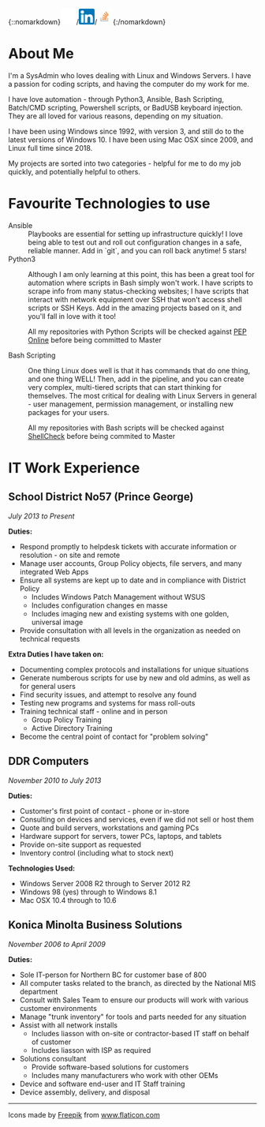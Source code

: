 {::nomarkdown}<a href="https://github.com/lukebarone/"><img src="static/images/github.png" alt="GitHub account for Luke Barone" /></a>/<a href="https://www.linkedin.com/in/lukebarone"><img src="static/images/linkedin.png" width=32 height=32 alt="LinkedIn for Luke Barone"/></a>/<a href="https://stackexchange.com/users/20957/canadian-luke"><img src="static/images/so-icon.png" alt="Stack Exchange account" width=32 height=32 /></a>{:/nomarkdown}

About Me
===

I'm a SysAdmin who loves dealing with Linux and Windows Servers. I have a passion for coding scripts, and having the computer do my work for me.

I have love automation - through Python3, Ansible, Bash Scripting, Batch/CMD scripting, Powershell scripts, or BadUSB keyboard injection. They are all loved for various reasons, depending on my situation.

I have been using Windows since 1992, with version 3, and still do to the latest versions of Windows 10. I have been using Mac OSX since 2009, and Linux full time since 2018.

My projects are sorted into two categories - helpful for me to do my job quickly, and potentially helpful to others.

Favourite Technologies to use
===
<dl>
    <dt>Ansible</dt>
    <dd>Playbooks are essential for setting up infrastructure quickly! I love being able to test out and roll out configuration changes in a safe, reliable manner. Add in `git`, and you can roll back anytime! 5 stars!</dd>
    <dt>Python3</dt>
    <dd><p>Although I am only learning at this point, this has been a great tool for automation where scripts in Bash simply won't work. I have scripts to scrape info from many status-checking websites; I have scripts that interact with network equipment over SSH that won't access shell scripts or SSH Keys. Add in the amazing projects based on it, and you'll fall in love with it too!</p><p>All my repositories with Python Scripts will be checked against <a href="http://pep8online.com/">PEP Online</a> before being committed to Master</p></dd>
    <dt>Bash Scripting</dt>
    <dd><p>One thing Linux does well is that it has commands that do one thing, and one thing WELL! Then, add in the pipeline, and you can create very complex, multi-tiered scripts that can start thinking for themselves. The most critical for dealing with Linux Servers in general - user management, permission management, or installing new packages for your users.</p><p>All my repositories with Bash scripts will be checked against <a href="https://www.shellcheck.net/">ShellCheck</a> before being commited to Master</p></dd>
</dl>

IT Work Experience
===

School District No57 (Prince George)
---

*July 2013 to Present*

**Duties:**
- Respond promptly to helpdesk tickets with accurate information or resolution - on site and remote
- Manage user accounts, Group Policy objects, file servers, and many integrated Web Apps
- Ensure all systems are kept up to date and in compliance with District Policy
  - Includes Windows Patch Management without WSUS
  - Includes configuration changes en masse
  - Includes imaging new and existing systems with one golden, universal image
- Provide consultation with all levels in the organization as needed on technical requests

**Extra Duties I have taken on:**
- Documenting complex protocols and installations for unique situations
- Generate numberous scripts for use by new and old admins, as well as for general users
- Find security issues, and attempt to resolve any found
- Testing new programs and systems for mass roll-outs
- Training technical staff - online and in person
  - Group Policy Training
  - Active Directory Training
- Become the central point of contact for "problem solving"

DDR Computers
---

*November 2010 to July 2013*

**Duties:**
- Customer's first point of contact - phone or in-store
- Consulting on devices and services, even if we did not sell or host them
- Quote and build servers, workstations and gaming PCs
- Hardware support for servers, tower PCs, laptops, and tablets
- Provide on-site support as requested
- Inventory control (including what to stock next)

**Technologies Used:**
- Windows Server 2008 R2 through to Server 2012 R2
- Windows 98 (yes) through to Windows 8.1
- Mac OSX 10.4 through to 10.6

Konica Minolta Business Solutions
---

*November 2006 to April 2009*

**Duties:**
- Sole IT-person for Northern BC for customer base of 800
- All computer tasks related to the branch, as directed by the National MIS department
- Consult with Sales Team to ensure our products will work with various customer environments
- Manage "trunk inventory" for tools and parts needed for any situation
- Assist with all network installs
  - Includes liasson with on-site or contractor-based IT staff on behalf of customer
  - Includes liasson with ISP as required
- Solutions consultant
  - Provide software-based solutions for customers
  - Includes many manufacturers who work with other OEMs
- Device and software end-user and IT Staff training
- Device assembly, delivery, and disposal


---

<div>Icons made by <a href="https://www.flaticon.com/authors/freepik" title="Freepik">Freepik</a> from <a href="https://www.flaticon.com/" title="Flaticon">www.flaticon.com</a></div>
